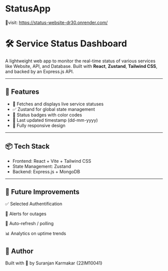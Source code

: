 # StatusApp

🚀visit: https://status-website-dr30.onrender.com/

# 🛠️ Service Status Dashboard

A lightweight web app to monitor the real-time status of various services like Website, API, and Database. Built with **React**, **Zustand**, **Tailwind CSS**, and backed by an Express.js API.

---

## 🚀 Features

- 🔄 Fetches and displays live service statuses
- ✅ Zustand for global state management
- 🎨 Status badges with color codes
- 📅 Last updated timestamp (dd-mm-yyyy)
- 📱 Fully responsive design

---

## 📦 Tech Stack

- Frontend: React + Vite + Tailwind CSS
- State Management: Zustand
- Backend: Express.js + MongoDB

---

## 🔧 Future Improvements

✅ Selected Authentification

🔔 Alerts for outages

🔄 Auto-refresh / polling

📊 Analytics on uptime trends


## 👤 Author

Built with 💙 by Suranjan Karmakar {22IM10041}